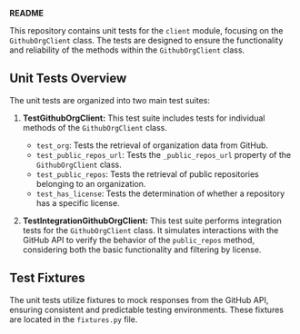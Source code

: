 **README**

This repository contains unit tests for the `client` module, focusing on the `GithubOrgClient` class. The tests are designed to ensure the functionality and reliability of the methods within the `GithubOrgClient` class.

## Unit Tests Overview

The unit tests are organized into two main test suites:

1. **TestGithubOrgClient:** This test suite includes tests for individual methods of the `GithubOrgClient` class.

   - `test_org`: Tests the retrieval of organization data from GitHub.
   - `test_public_repos_url`: Tests the `_public_repos_url` property of the `GithubOrgClient` class.
   - `test_public_repos`: Tests the retrieval of public repositories belonging to an organization.
   - `test_has_license`: Tests the determination of whether a repository has a specific license.

2. **TestIntegrationGithubOrgClient:** This test suite performs integration tests for the `GithubOrgClient` class. It simulates interactions with the GitHub API to verify the behavior of the `public_repos` method, considering both the basic functionality and filtering by license.

## Test Fixtures

The unit tests utilize fixtures to mock responses from the GitHub API, ensuring consistent and predictable testing environments. These fixtures are located in the `fixtures.py` file.
